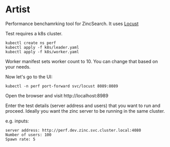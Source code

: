 # Artist

Performance benchamrking tool for ZincSearch. It uses [Locust]()

Test requires a k8s cluster.

```shell
kubectl create ns perf
kubectl apply -f k8s/leader.yaml
kubectl apply -f k8s/worker.yaml
```

Worker manifest sets worker count to 10. You can change that based on your needs.

Now let's go to the UI:

```shell
kubectl -n perf port-forward svc/locust 8089:8089
```

Open the browser and visit http://localhost:8989

Enter the test details (server address and users) that you want to run and proceed. Ideally you want the zinc server to be running in the same cluster.

e.g. inputs:

```pre
server address: http://perf.dev.zinc.svc.cluster.local:4080
Number of users: 100
Spawn rate: 5 
```

